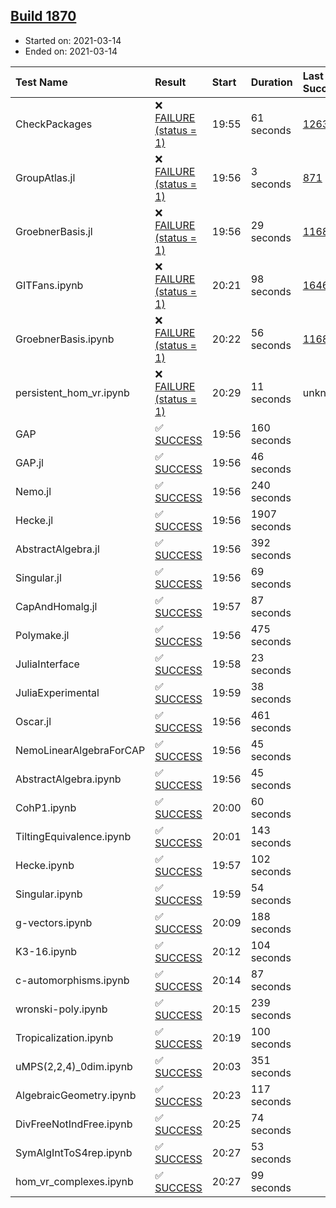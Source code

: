 ## [Build 1870](https://oscarci.mathematik.uni-kl.de/job/oscar-stable/1870/)

* Started on: 2021-03-14
* Ended on: 2021-03-14

| Test Name    | Result | Start | Duration | Last Success | First Failure |
|:-------------|:-------|:------|:---------|:-------------|:--------------|
| CheckPackages | ❌ [FAILURE (status = 1)](https://oscarci.mathematik.uni-kl.de/job/oscar-stable/1870/artifact/logs/build-1870/CheckPackages.log) | 19:55 | 61 seconds | [1263](https://oscarci.mathematik.uni-kl.de/job/oscar-stable/1263/) | [1264](https://oscarci.mathematik.uni-kl.de/job/oscar-stable/1264/) |
| GroupAtlas.jl | ❌ [FAILURE (status = 1)](https://oscarci.mathematik.uni-kl.de/job/oscar-stable/1870/artifact/logs/build-1870/GroupAtlas.jl.log) | 19:56 | 3 seconds | [871](https://oscarci.mathematik.uni-kl.de/job/oscar-stable/871/) | [872](https://oscarci.mathematik.uni-kl.de/job/oscar-stable/872/) |
| GroebnerBasis.jl | ❌ [FAILURE (status = 1)](https://oscarci.mathematik.uni-kl.de/job/oscar-stable/1870/artifact/logs/build-1870/GroebnerBasis.jl.log) | 19:56 | 29 seconds | [1168](https://oscarci.mathematik.uni-kl.de/job/oscar-stable/1168/) | [1169](https://oscarci.mathematik.uni-kl.de/job/oscar-stable/1169/) |
| GITFans.ipynb | ❌ [FAILURE (status = 1)](https://oscarci.mathematik.uni-kl.de/job/oscar-stable/1870/artifact/logs/build-1870/GITFans.ipynb.log) | 20:21 | 98 seconds | [1646](https://oscarci.mathematik.uni-kl.de/job/oscar-stable/1646/) | [1647](https://oscarci.mathematik.uni-kl.de/job/oscar-stable/1647/) |
| GroebnerBasis.ipynb | ❌ [FAILURE (status = 1)](https://oscarci.mathematik.uni-kl.de/job/oscar-stable/1870/artifact/logs/build-1870/GroebnerBasis.ipynb.log) | 20:22 | 56 seconds | [1168](https://oscarci.mathematik.uni-kl.de/job/oscar-stable/1168/) | [1169](https://oscarci.mathematik.uni-kl.de/job/oscar-stable/1169/) |
| persistent_hom_vr.ipynb | ❌ [FAILURE (status = 1)](https://oscarci.mathematik.uni-kl.de/job/oscar-stable/1870/artifact/logs/build-1870/persistent_hom_vr.ipynb.log) | 20:29 | 11 seconds | unknown | unknown |
| GAP | ✅ [SUCCESS](https://oscarci.mathematik.uni-kl.de/job/oscar-stable/1870/artifact/logs/build-1870/GAP.log) | 19:56 | 160 seconds |  |  |
| GAP.jl | ✅ [SUCCESS](https://oscarci.mathematik.uni-kl.de/job/oscar-stable/1870/artifact/logs/build-1870/GAP.jl.log) | 19:56 | 46 seconds |  |  |
| Nemo.jl | ✅ [SUCCESS](https://oscarci.mathematik.uni-kl.de/job/oscar-stable/1870/artifact/logs/build-1870/Nemo.jl.log) | 19:56 | 240 seconds |  |  |
| Hecke.jl | ✅ [SUCCESS](https://oscarci.mathematik.uni-kl.de/job/oscar-stable/1870/artifact/logs/build-1870/Hecke.jl.log) | 19:56 | 1907 seconds |  |  |
| AbstractAlgebra.jl | ✅ [SUCCESS](https://oscarci.mathematik.uni-kl.de/job/oscar-stable/1870/artifact/logs/build-1870/AbstractAlgebra.jl.log) | 19:56 | 392 seconds |  |  |
| Singular.jl | ✅ [SUCCESS](https://oscarci.mathematik.uni-kl.de/job/oscar-stable/1870/artifact/logs/build-1870/Singular.jl.log) | 19:56 | 69 seconds |  |  |
| CapAndHomalg.jl | ✅ [SUCCESS](https://oscarci.mathematik.uni-kl.de/job/oscar-stable/1870/artifact/logs/build-1870/CapAndHomalg.jl.log) | 19:57 | 87 seconds |  |  |
| Polymake.jl | ✅ [SUCCESS](https://oscarci.mathematik.uni-kl.de/job/oscar-stable/1870/artifact/logs/build-1870/Polymake.jl.log) | 19:56 | 475 seconds |  |  |
| JuliaInterface | ✅ [SUCCESS](https://oscarci.mathematik.uni-kl.de/job/oscar-stable/1870/artifact/logs/build-1870/JuliaInterface.log) | 19:58 | 23 seconds |  |  |
| JuliaExperimental | ✅ [SUCCESS](https://oscarci.mathematik.uni-kl.de/job/oscar-stable/1870/artifact/logs/build-1870/JuliaExperimental.log) | 19:59 | 38 seconds |  |  |
| Oscar.jl | ✅ [SUCCESS](https://oscarci.mathematik.uni-kl.de/job/oscar-stable/1870/artifact/logs/build-1870/Oscar.jl.log) | 19:56 | 461 seconds |  |  |
| NemoLinearAlgebraForCAP | ✅ [SUCCESS](https://oscarci.mathematik.uni-kl.de/job/oscar-stable/1870/artifact/logs/build-1870/NemoLinearAlgebraForCAP.log) | 19:56 | 45 seconds |  |  |
| AbstractAlgebra.ipynb | ✅ [SUCCESS](https://oscarci.mathematik.uni-kl.de/job/oscar-stable/1870/artifact/logs/build-1870/AbstractAlgebra.ipynb.log) | 19:56 | 45 seconds |  |  |
| CohP1.ipynb | ✅ [SUCCESS](https://oscarci.mathematik.uni-kl.de/job/oscar-stable/1870/artifact/logs/build-1870/CohP1.ipynb.log) | 20:00 | 60 seconds |  |  |
| TiltingEquivalence.ipynb | ✅ [SUCCESS](https://oscarci.mathematik.uni-kl.de/job/oscar-stable/1870/artifact/logs/build-1870/TiltingEquivalence.ipynb.log) | 20:01 | 143 seconds |  |  |
| Hecke.ipynb | ✅ [SUCCESS](https://oscarci.mathematik.uni-kl.de/job/oscar-stable/1870/artifact/logs/build-1870/Hecke.ipynb.log) | 19:57 | 102 seconds |  |  |
| Singular.ipynb | ✅ [SUCCESS](https://oscarci.mathematik.uni-kl.de/job/oscar-stable/1870/artifact/logs/build-1870/Singular.ipynb.log) | 19:59 | 54 seconds |  |  |
| g-vectors.ipynb | ✅ [SUCCESS](https://oscarci.mathematik.uni-kl.de/job/oscar-stable/1870/artifact/logs/build-1870/g-vectors.ipynb.log) | 20:09 | 188 seconds |  |  |
| K3-16.ipynb | ✅ [SUCCESS](https://oscarci.mathematik.uni-kl.de/job/oscar-stable/1870/artifact/logs/build-1870/K3-16.ipynb.log) | 20:12 | 104 seconds |  |  |
| c-automorphisms.ipynb | ✅ [SUCCESS](https://oscarci.mathematik.uni-kl.de/job/oscar-stable/1870/artifact/logs/build-1870/c-automorphisms.ipynb.log) | 20:14 | 87 seconds |  |  |
| wronski-poly.ipynb | ✅ [SUCCESS](https://oscarci.mathematik.uni-kl.de/job/oscar-stable/1870/artifact/logs/build-1870/wronski-poly.ipynb.log) | 20:15 | 239 seconds |  |  |
| Tropicalization.ipynb | ✅ [SUCCESS](https://oscarci.mathematik.uni-kl.de/job/oscar-stable/1870/artifact/logs/build-1870/Tropicalization.ipynb.log) | 20:19 | 100 seconds |  |  |
| uMPS(2,2,4)_0dim.ipynb | ✅ [SUCCESS](https://oscarci.mathematik.uni-kl.de/job/oscar-stable/1870/artifact/logs/build-1870/uMPS-2-2-4-_0dim.ipynb.log) | 20:03 | 351 seconds |  |  |
| AlgebraicGeometry.ipynb | ✅ [SUCCESS](https://oscarci.mathematik.uni-kl.de/job/oscar-stable/1870/artifact/logs/build-1870/AlgebraicGeometry.ipynb.log) | 20:23 | 117 seconds |  |  |
| DivFreeNotIndFree.ipynb | ✅ [SUCCESS](https://oscarci.mathematik.uni-kl.de/job/oscar-stable/1870/artifact/logs/build-1870/DivFreeNotIndFree.ipynb.log) | 20:25 | 74 seconds |  |  |
| SymAlgIntToS4rep.ipynb | ✅ [SUCCESS](https://oscarci.mathematik.uni-kl.de/job/oscar-stable/1870/artifact/logs/build-1870/SymAlgIntToS4rep.ipynb.log) | 20:27 | 53 seconds |  |  |
| hom_vr_complexes.ipynb | ✅ [SUCCESS](https://oscarci.mathematik.uni-kl.de/job/oscar-stable/1870/artifact/logs/build-1870/hom_vr_complexes.ipynb.log) | 20:27 | 99 seconds |  |  |
